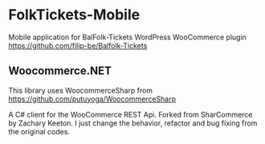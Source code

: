 # FolkTickets-Mobile
Mobile application for BalFolk-Tickets WordPress WooCommerce plugin
https://github.com/filip-be/Balfolk-Tickets

## Woocommerce.NET
This library uses WoocommerceSharp from https://github.com/putuyoga/WoocommerceSharp

A C# client for the WooCommerce REST Api. Forked from SharCommerce by Zachary Keeton. I just change the behavior, refactor and bug fixing from the original codes.